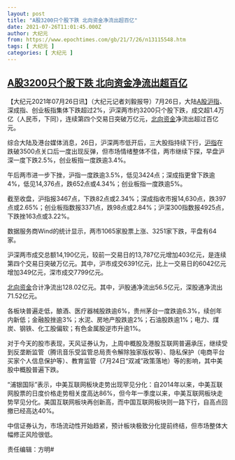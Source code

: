 ```yaml
---
layout: post
title: "A股3200只个股下跌 北向资金净流出超百亿"
date: 2021-07-26T11:01:45.000Z
author: 大纪元
from: https://www.epochtimes.com/gb/21/7/26/n13115548.htm
tags: [ 大纪元 ]
categories: [ 大纪元 ]
---
```

<!--1627297305000-->
[A股3200只个股下跌 北向资金净流出超百亿](https://www.epochtimes.com/gb/21/7/26/n13115548.htm)
------

<div>
<p>【大纪元2021年07月26日讯】（大纪元记者刘毅报导）7月26日，大陆<a href="https://www.epochtimes.com/gb/tag/a%E8%82%A1.html">A股</a><a href="https://www.epochtimes.com/gb/tag/%E6%B2%AA%E6%8C%87.html">沪指</a>、深成指、创业板指集体下跌超过2%，沪深两市约3200只个股下跌，成交超1.4万亿（人民币，下同），连续第四个交易日突破万亿元，<a href="https://www.epochtimes.com/gb/tag/%E5%8C%97%E5%90%91%E8%B5%84%E9%87%91.html">北向资金</a>净流出超过百亿元。</p><p>综合大陆及港台媒体消息，26日，沪深两市低开后，三大股指持续下行，<a href="https://www.epochtimes.com/gb/tag/%E6%B2%AA%E6%8C%87.html">沪指</a>在跌破3500点关口后一度出现反弹，但市场情绪整体不佳，两市继续下探，早盘沪深一度下跌2.5%，创业板指一度跌逾3.4%。</p><p>午后两市进一步下挫，沪指一度跌逾3.5%，低见3424点；深成指更曾下跌逾4%，低见14,376点，跌652点或4.34%；创业板指一度跌逾5%。</p><p>截至收盘，沪指报3467点，下跌82点或2.34%；深成指收市报14,630点，跌397点或2.65%；创业板指数报3371点，跌98点或2.84%；沪深300指数报4925点，下跌挫163点或3.22%。</p><p>数据服务商Wind的统计显示，两市1065家股票上涨、3251家下跌，平盘有64家。</p><p>沪深两市成交总额14,190亿元，较前一交易日的13,787亿元增加403亿元，是连续第四个交易日突破万亿元。其中，沪市成交6391亿元，比上一交易日的6042亿元增加349亿元，深市成交7799亿元。</p><p><a href="https://www.epochtimes.com/gb/tag/%E5%8C%97%E5%90%91%E8%B5%84%E9%87%91.html">北向资金</a>合计净流出128.02亿元。其中，沪股通净流出56.5亿元，深股通净流出71.52亿元。</p><p>各板块普遍走低，酿酒、医疗器械股跌逾6%，贵州茅台一度跌逾6.3%，续创年内新低；金融股挫逾3%；水泥、房地产股跌逾2%；石油股跌逾1%；电力、煤炭、钢铁、化工股偏软；有色金属股逆市升逾1%。</p><p>对于今天的股市表现，天风证券认为，上周中概股及港股互联网普遍承压，继续受到反垄断监管（腾讯音乐受监管总局责令解除独家版权等）、隐私保护（电商平台买家个人信息保护等）、教育监管（7月24日“双减”政策落地）等的影响，其中美股中概股普遍下跌。</p><p>“浦银国际”表示，中美互联网板块走势出现罕见分化：自2014年以来，中美互联网股票的日度价格走势相关度高达86%，但今年一季度以来，中美互联网板块走势罕见分化。美国互联网板块再创新高，而中国互联网板块则一路下行，自高点回撤已经高达40%。</p><p>中信证券认为，市场流动性开始趋紧，预计板块极致分化提前终结，但市场整体大幅修正风险很低。</p><p>责任编辑：方明#</p>
</div>
